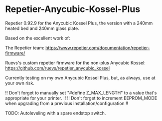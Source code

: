 # Repetier-Anycubic-Kossel-Plus
Repetier 0.92.9 for the Anycubic Kossel Plus, the version with a 240mm heated bed and 240mm glass plate.

Based on the excellent work of:

The Repetier team: https://www.repetier.com/documentation/repetier-firmware/

Ruevs's custom repetier firmware for the non-plus Anycubic Kossel: https://github.com/ruevs/repetier_anycubic_kossel

Currently testing on my own Anycubic Kossel Plus, but, as always, use at your own risk. 

!! Don't forget to manually set "#define Z_MAX_LENGTH" to a value that's appropriate for your printer. !!
!! Don't forget to increment EEPROM_MODE when upgrading from a previous installation/configuration !!

TODO: Autoleveling with a spare endstop switch.
